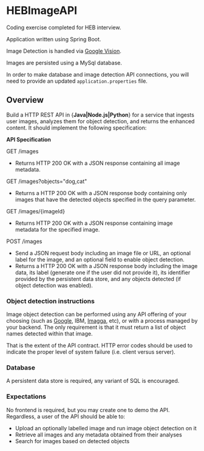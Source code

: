 # HEBImageAPI

Coding exercise completed for HEB interview.

Application written using Spring Boot. 

Image Detection is handled via [Google Vision](https://cloud.google.com/vision).

Images are persisted using a MySql database.

In order to make database and image detection API connections, you will need to provide an updated `application.properties` file.

## Overview

Build a HTTP REST API in {**Java|Node.js|Python**} for a service that ingests user images, analyzes them for object detection, and returns the
enhanced content. It should implement the following specification:

**API Specification**

GET /images
* Returns HTTP 200 OK with a JSON response containing all image metadata.

GET /images?objects="dog,cat"
* Returns a HTTP 200 OK with a JSON response body containing only images that have the detected objects specified in the query
parameter.

GET /images/{imageId}
* Returns HTTP 200 OK with a JSON response containing image metadata for the specified image.

POST /images
* Send a JSON request body including an image file or URL, an optional label for the image, and an optional field to enable object
detection.
* Returns a HTTP 200 OK with a JSON response body including the image data, its label (generate one if the user did not provide it), its
identifier provided by the persistent data store, and any objects detected (if object detection was enabled).

### Object detection instructions

Image object detection can be performed using any API offering of your choosing (such as [Google](https://cloud.google.com/vision), IBM, [Imagga](https://imagga.com/), etc), or with a process
managed by your backend. The only requirement is that it must return a list of object names detected within that image.

That is the extent of the API contract. HTTP error codes should be used to indicate the proper level of system failure (i.e. client versus server).

### Database

A persistent data store is required, any variant of SQL is encouraged.

### Expectations

No frontend is required, but you may create one to demo the API. Regardless, a user of the API should be able to:

* Upload an optionally labelled image and run image object detection on it
* Retrieve all images and any metadata obtained from their analyses
* Search for images based on detected objects
